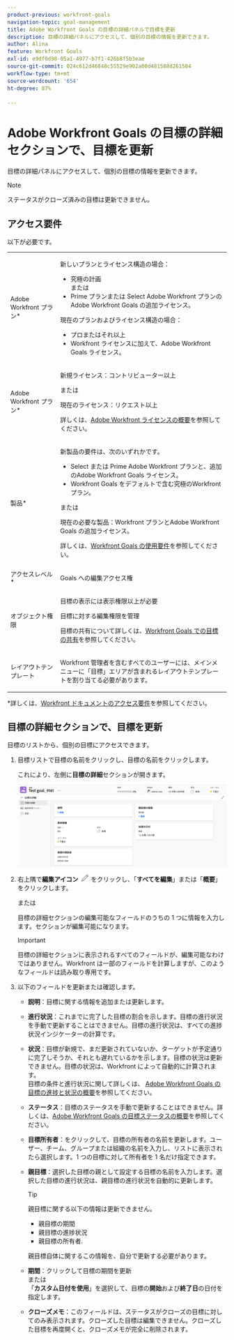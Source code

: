 ```yaml
---
product-previous: workfront-goals
navigation-topic: goal-management
title: Adobe Workfront Goals の目標の詳細パネルで目標を更新
description: 目標の詳細パネルにアクセスして、個別の目標の情報を更新できます。
author: Alina
feature: Workfront Goals
exl-id: e9df0d98-05a1-4977-b7f1-426b8f5b3eae
source-git-commit: 024c612d46848c55529e902a00d481588d261584
workflow-type: tm+mt
source-wordcount: '654'
ht-degree: 87%

---
```


# Adobe Workfront Goals の目標の詳細セクションで、目標を更新

<!--drafted for the goal redesign:
- change the title for Production to Update goals in the Goal details section in Adobe Workfront Goals. 
- update the description in the metadata above
-->

目標の詳細パネルにアクセスして、個別の目標の情報を更新できます。

>[!NOTE]
>
>ステータスがクローズ済みの目標は更新できません。


## アクセス要件

以下が必要です。

<table style="table-layout:auto">
<col>
</col>
<col>
</col>
<tbody>
 <tr> 
   <td role="rowheader">Adobe Workfront プラン*</td> 
   <td> 
   <p>新しいプランとライセンス構造の場合：
  <ul><li>究極の計画 </li>
  または
  <li>Prime プランまたは Select Adobe Workfront プランのAdobe Workfront Goals の追加ライセンス。 </li></ul> </p>
<p>現在のプランおよびライセンス構造の場合： 
<ul><li> プロまたはそれ以上 </li>
  <li>Workfront ライセンスに加えて、Adobe Workfront Goals ライセンス。</li></ul></p>
   </td> 
  </tr>
 <tr>
 <td role="rowheader">Adobe Workfront プラン*</td>
 <td>
 <p>新規ライセンス：コントリビューター以上</p>
 または
 <p>現在のライセンス：リクエスト以上</p> <p>詳しくは、<a href="../../administration-and-setup/add-users/access-levels-and-object-permissions/wf-licenses.md" class="MCXref xref">Adobe Workfront ライセンスの概要</a>を参照してください。</p> </td>
 </tr>
 <tr>
 <td role="rowheader">製品*</td>
 <td>
 <p> 新製品の要件は、次のいずれかです。 </p>
<ul>
<li>Select または Prime Adobe Workfront プランと、追加のAdobe Workfront Goals ライセンス。</li>
<li>Workfront Goals をデフォルトで含む究極のWorkfront プラン。 </li></ul>
 <p>または</p>
 <p>現在の必要な製品：Workfront プランとAdobe Workfront Goals の追加ライセンス。 </p> <p>詳しくは、<a href="../../workfront-goals/goal-management/access-needed-for-wf-goals.md" class="MCXref xref">Workfront Goals の使用要件</a>を参照してください。 </p> </td>
 </tr>
 <tr>
 <td role="rowheader">アクセスレベル*</td>
 <td> <p>Goals への編集アクセス権</p> </td>
 </tr>
 <tr data-mc-conditions="">
 <td role="rowheader">オブジェクト権限</td>
 <td>
  <div>
  <p>目標の表示には表示権限以上が必要</p>
  <p>目標に対する編集権限を管理</p>
  <p>目標の共有について詳しくは、<a href="../../workfront-goals/workfront-goals-settings/share-a-goal.md" class="MCXref xref">Workfront Goals での目標の共有</a>を参照してください。 </p>
  </div> </td>
 </tr>
 <tr>
   <td role="rowheader"><p>レイアウトテンプレート</p></td>
   <td> <p>Workfront 管理者を含むすべてのユーザーには、メインメニューに「目標」エリアが含まれるレイアウトテンプレートを割り当てる必要があります。 </p>  
</td>
  </tr>
</tbody>
</table>

*詳しくは、[Workfront ドキュメントのアクセス要件](/help/quicksilver/administration-and-setup/add-users/access-levels-and-object-permissions/access-level-requirements-in-documentation.md)を参照してください。

## 目標の詳細セクションで、目標を更新

目標のリストから、個別の目標にアクセスできます。

<!--

Updating goals in the Goal Details panel differs depending on where you access the goal from. 

### Update goals in the Goal Details panel in the Production environment

1. Click the **Main Menu** icon ![](assets/main-menu-icon.png) > **Goals** in the upper-right corner.

   (!-- Add this when Shell is available to all: or (if available), click the **Main Menu** icon ![Main menu icon](../goal-management/assets/three-line-main-menu-icon.png) in the upper-left corner)
   --)

   This opens the Goals area in Workfront. 

1. Click the name of a goal in the Goal List, then click the name of a goal.

   This opens the Goal Details panel on the right.
   ![](assets/goal-details-summary-tab-350x294.png)

   >[!TIP]
   >
   >You can also click the name of a goal in the Goal Alignment, Check-in, or Pulse sections. 
   >
   ><!-- drafted for goal redesign:
   >Add this to the TIP above with goal redesign: 
   >
   >The Check-in and Pulse sections have been removed from the Preview environment.
   >

1. On the Summary tab, click the **More icon** ![](assets/more-icon.png), then click any of the following options:

   1. **Edit**. For information about editing goals, see [Edit goals in Adobe Workfront Goals](../../workfront-goals/goal-management/edit-goals.md).
   1. **Copy**. For information about copying goals, see [Copy goals in Adobe Workfront Goals](../../workfront-goals/goal-management/copy-goals.md).
   1. **Activate**. This option is available only for drafted and inactive goals.

      For information about activating goals, see [Access and open goals in Adobe Workfront Goals](../../workfront-goals/goal-management/access-goals-in-wf-goals.md). 
   
   1. **Close**, then click**Close Goal**. This option is available only for active goals.

      For information about closing goals, see [Close and reopen goals in Adobe Workfront Goals](../../workfront-goals/goal-management/close-and-reopen-goals.md). 
   
   1. **Deactivate**. This option is available only for active goals. This deactivates the goal immediately.

      For information about deactivating goals, see [Delete and deactivate goals in Adobe Workfront Goals](../../workfront-goals/goal-management/delete-and-deactivate-goals.md).
   
   1. **Delete**, then click **Yes, Delete**.

      For information about deleting goals, see [Delete and deactivate goals in Adobe Workfront Goals](../../workfront-goals/goal-management/delete-and-deactivate-goals.md).

      >[!NOTE]
      >
      >Deleted goals cannot be recovered.

   1. **Reopen**, then click **Reopen**. This option is available only for closed goals that are from a current time period.

      For information about reopening goals, see [Close and reopen goals in Adobe Workfront Goals](../../workfront-goals/goal-management/close-and-reopen-goals.md). 
   
   1. (Conditional) If you clicked any of the options between steps a-i above except Delete or Reopen, click **Save**.    
   
      (!--ensure this is accurate)--)

1. Click **Align to another goal** in the upper-right of the Summary tab, then specify the name of a goal in the **Align to** **another goal** field that you want to align the current goal to. The current goal becomes the child of the goal you align it to. For information about child and parent goals, see [Align goals by connecting them in Adobe Workfront Goals](../../workfront-goals/goal-alignment/align-goals-by-connecting-them.md). 
1. Click **Add results**. Results drive the progress of your goal. For information about adding results, see [Add results to goals in Adobe Workfront Goals](../../workfront-goals/results-and-activities/add-results-to-goals.md).

1. Click **Add activities**. Activities drive the progress of your goal. For information about adding activities, see [Add activities to goals in Adobe Workfront Goals](../../workfront-goals/results-and-activities/add-activities-to-goals.md). 

1. Click the **Updates** tab. Here, you can view goal comments and review the entire editing history of the goal, activities, and results, to understand who changed what and when.

   ![](assets/goal-details-updates-tab-350x280.png)

1. (Optional) Deselect any of the following options if you want to not display them in the Updates tab.&nbsp;They are selected by default: 

   | Option |Description  |
   |---|---|
   | Progress Updates |Displays information about the history of progress updates on results and activities.  |
   | Comments |Displays comments made by users on the goal.  |
   | Editing History |Displays information about creating and updating the goal, results, and activities.  |

1. (Optional) Click **Details** under a progress or an editing history update to display additional information about the update.

   ![](assets/update-details-in-updates-tab-expanded-highlighted-350x139.png)

-->



1. 目標リストで目標の名前をクリックし、目標の名前をクリックします。

   これにより、左側に&#x200B;**目標の詳細**&#x200B;セクションが開きます。

   ![](assets/goal-page-unshimmed.png)

1. 右上隅で&#x200B;**編集アイコン** ![](assets/edit-icon.png) をクリックし、「**すべてを編集**」または「**概要**」をクリックします。

   または

   目標の詳細セクションの編集可能なフィールドのうちの 1 つに情報を入力します。セクションが編集可能になります。

   >[!IMPORTANT]
   >
   >目標の詳細セクションに表示されるすべてのフィールドが、編集可能なわけではありません。Workfront は一部のフィールドを計算しますが、このようなフィールドは読み取り専用です。

1. 以下のフィールドを更新または確認します。

   * **説明**：目標に関する情報を追加または更新します。
   * **進行状況**：これまでに完了した目標の割合を示します。目標の進行状況を手動で更新することはできません。目標の進行状況は、すべての進捗状況インジケーターの計算です。
   * **状況**：目標が新規で、まだ更新されていないか、ターゲットが予定通りに完了しそうか、それとも遅れているかを示します。目標の状況は更新できません。目標の状況は、Workfront によって自動的に計算されます。\
     目標の条件と進行状況に関して詳しくは、
     [Adobe Workfront Goals の目標の進捗と状況の概要](../goal-management/calculate-goal-progress.md)を参照してください。
   * **ステータス**：目標のステータスを手動で更新することはできません。詳しくは、[Adobe Workfront Goals の目標ステータスの概要](../goal-management/goal-status-overview.md)を参照してください。
   * **目標所有者**：をクリックして、目標の所有者の名前を更新します。ユーザー、チーム、グループまたは組織の名前を入力し、リストに表示されたら選択します。1 つの目標に対して所有者を 1 名だけ指定できます。
   * **親目標**：選択した目標の親として設定する目標の名前を入力します。選択した目標の進行状況は、親目標の進行状況を自動的に更新します。

     >[!TIP]
     >
     >親目標に関する以下の情報は更新できません。
     >    * 親目標の期間
     >    * 親目標の進捗状況
     >    * 親目標の所有者.
     >      
     >親目標自体に関するこの情報を、自分で更新する必要があります。

   * **期間**：クリックして目標の期間を更新\
     または\
     「**カスタム日付を使用**」を選択して、目標の&#x200B;**開始**&#x200B;および&#x200B;**終了日**&#x200B;の日付を指定します。
   * **クローズメモ**：このフィールドは、ステータスがクローズの目標に対してのみ表示されます。クローズした目標は編集できません。クローズした目標を再度開くと、クローズメモが完全に削除されます。


